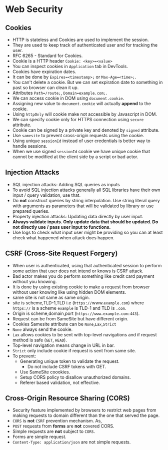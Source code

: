 # Web Security

## Cookies

- HTTP is stateless and Cookies are used to implement the session.
- They are used to keep track of authenticated user and for tracking
  the user.
- RFC 6265 - Standard for Cookies.
- Cookie is a HTTP header `Cookie: <key>=<value>`
- You can inspect cookies in `Application` tab in DevTools.
- Cookies have expiration dates.
- It can be done by `Expires=<timestamp>;` or `Max-Age=<time>;`.
- You can't delete a cookie. But we can set expiration date to something
  in past so browser can clean it up.
- Attributes `Path=/route;`, `Domain=example.com;`.
- We can access cookie in DOM using `document.cookie`.
- Assigning new value to `document.cookie` will actually **append** to
  the cookie.
- Using `httpOnly` will cookie make not accessible by Javascript in DOM.
- We can specify cookie only for HTTPS connection using `secure` attribute.
- Cookie can be signed by a private key and denoted by `signed` attribute.
- Use `samesite` to prevent cross-origin requests using the cookie.
- Using unique `sessionId` instead of user credentials is better way to handle sessions.
- When we use signed `sessionId` cookie we have unique cookie that cannot be modified
  at the client side by a script or bad actor.

## Injection Attacks

- SQL injection attacks: Adding SQL queries as inputs
- To avoid SQL injection attacks generally all SQL libraries have their own input /
  query validation, use that.
- Do **not** construct queries by string interpolation. Use string literal query with
  arguments as parameters that will be validated by library or use prepared queries.
- Property injection attacks: Updating data directly by user input.
- **Always validate inputs. Only update data that should be updated. Do not directly
  use / pass user input to functions.**
- Use logs to check what input user might be providing so you can at least check
  what happened when attack does happen.

## CSRF (Cross-Site Request Forgery)

- When user is authenticated, using that authenticated session to perform some action
  that user does not intend or knows is CSRF attack.
- Bad actor makes you do perform something like credit card payment without you knowing.
- It is done by using existing cookie to make a request from browser without user knowing
  like using hidden DOM elements.
- same site is not same as same origin.
- site is scheme,TLD-1,TLD i.e (`https://`www.`example.com`) where `https://`
  is a scheme `example` is TLD-1 and TLD is `.com`.
- Origin is scheme,domain,port (`https://www.example.com:443`).
- Request can be from SameSite but have different origin.
- Cookies Samesite attribute can be `None`,`Lax`,`Strict`
- `None` always send the cookie.
- `Lax` allows cookies to be sent with top-level navigations and if request method
  is safe (`GET`, `HEAD`).
- Top-level navigation means change in URL in bar.
- `Strict` only include cookie if request is sent from same site.
- To prevent:
  - Generating unique token to validate the request.
    - Do not include CSRF tokens with GET.
  - Use SameSite coookies.
  - Setup CORS policy to disallow unauthorized domains.
  - Referer based validation, not effective.

## Cross-Origin Resource Sharing (CORS)

- Security feature implemented by browsers to restrict web pages from making requests
  to domain different than the one that served the page.
- `CORS` is **not** `CSRF` prevention mechanism. As,
- `POST` requests from **forms** are **not** covered CORS.
- Simple requests are **not** subject to `CORS`.
- Forms are simple request.
- `Content-Type: application/json` are not simple requests.
